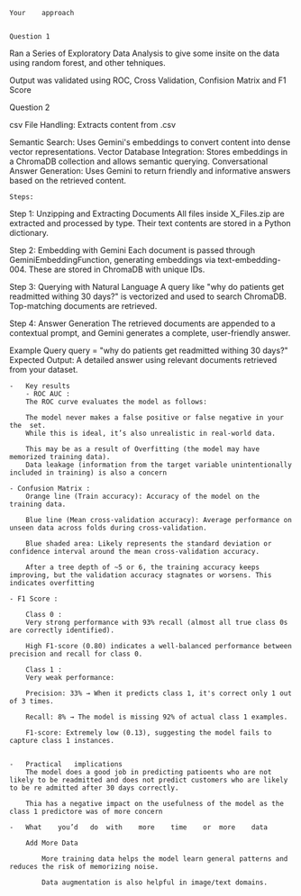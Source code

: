 	Your	approach	


    Question 1

Ran a Series of Exploratory Data Analysis to give some insite on the data using random forest, and other tehniques.

Output was validated using ROC, Cross Validation, Confision Matrix and F1 Score



Question 2

csv File Handling: Extracts content from .csv

Semantic Search: Uses Gemini's embeddings to convert content into dense vector representations.
Vector Database Integration: Stores embeddings in a ChromaDB collection and allows semantic querying.
Conversational Answer Generation: Uses Gemini to return friendly and informative answers based on the retrieved content.


    Steps:

Step 1: Unzipping and Extracting Documents All files inside X_Files.zip are extracted and processed by type. Their text contents are stored in a Python dictionary.

Step 2: Embedding with Gemini Each document is passed through GeminiEmbeddingFunction, generating embeddings via text-embedding-004. These are stored in ChromaDB with unique IDs.

Step 3: Querying with Natural Language A query like "why do patients get readmitted withing 30 days?" is vectorized and used to search ChromaDB. Top-matching documents are retrieved.

Step 4: Answer Generation The retrieved documents are appended to a contextual prompt, and Gemini generates a complete, user-friendly answer.

Example Query query = "why do patients get readmitted withing 30 days?" Expected Output: A detailed answer using relevant documents retrieved from your dataset.


    -	Key	results	
        - ROC AUC : 
        The ROC curve evaluates the model as follows:

        The model never makes a false positive or false negative in your the  set.
        While this is ideal, it’s also unrealistic in real-world data.

        This may be as a result of Overfitting (the model may have memorized training data).
        Data leakage (information from the target variable unintentionally included in training) is also a concern

    - Confusion Matrix :
        Orange line (Train accuracy): Accuracy of the model on the training data.

        Blue line (Mean cross-validation accuracy): Average performance on unseen data across folds during cross-validation.

        Blue shaded area: Likely represents the standard deviation or confidence interval around the mean cross-validation accuracy.

        After a tree depth of ~5 or 6, the training accuracy keeps improving, but the validation accuracy stagnates or worsens. This indicates overfitting 

    - F1 Score :

        Class 0 :
        Very strong performance with 93% recall (almost all true class 0s are correctly identified).

        High F1-score (0.80) indicates a well-balanced performance between precision and recall for class 0.

        Class 1 :
        Very weak performance:

        Precision: 33% → When it predicts class 1, it's correct only 1 out of 3 times.

        Recall: 8% → The model is missing 92% of actual class 1 examples.

        F1-score: Extremely low (0.13), suggesting the model fails to capture class 1 instances.


    -	Practical	implications
        The model does a good job in predicting patioents who are not likely to be readmitted and does not predict customers who are likely to be re admitted after 30 days correctly.

        Thia has a negative impact on the usefulness of the model as the class 1 predictore was of more concern

    -	What	you’d	do	with	more	time	or	more	data	

        Add More Data
        
            More training data helps the model learn general patterns and reduces the risk of memorizing noise.

            Data augmentation is also helpful in image/text domains.